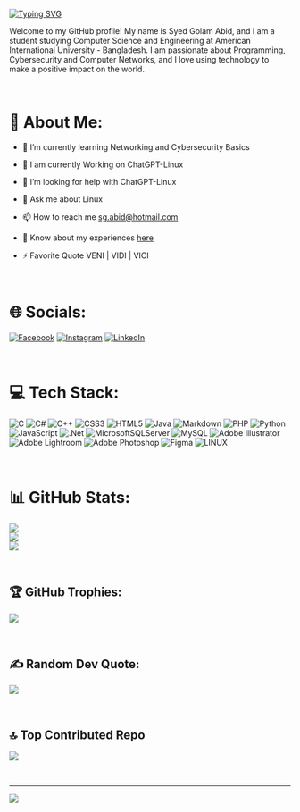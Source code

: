 [![Typing SVG](https://readme-typing-svg.demolab.com?font=Consolas&weight=500&size=32&duration=2500&pause=1000&color=F7F7F7&width=500&lines=Hello%2C+world!+%F0%9F%91%8B)](https://git.io/typing-svg)

<p>
Welcome to my GitHub profile! My name is Syed Golam Abid, and I am a student studying Computer Science and Engineering at American International University - Bangladesh. I am passionate about Programming, Cybersecurity and Computer Networks, and I love using technology to make a positive impact on the world.
</p>

<br>

# 💫 About Me:
* 🌱 I’m currently learning Networking and Cybersecurity Basics

* 🔭 I am currently Working on ChatGPT-Linux

* 🤝 I’m looking for help with ChatGPT-Linux

* 💬 Ask me about Linux

* 📫 How to reach me sg.abid@hotmail.com

* 📄 Know about my experiences <a href="https://www.linkedin.com/in/syed-golam-abid-903750204/">here</a>

* ⚡ Favorite Quote VENI | VIDI | VICI

<br>

# 🌐 Socials:
[![Facebook](https://img.shields.io/badge/Facebook-%231877F2.svg?logo=Facebook&logoColor=white)](https://facebook.com/https://www.facebook.com/profile.php?id=100011582040040) [![Instagram](https://img.shields.io/badge/Instagram-%23E4405F.svg?logo=Instagram&logoColor=white)](https://instagram.com/https://www.instagram.com/storm.hellsing/) [![LinkedIn](https://img.shields.io/badge/LinkedIn-%230077B5.svg?logo=linkedin&logoColor=white)](https://linkedin.com/in/https://www.linkedin.com/in/syed-golam-abid-903750204/) 

<br>

# 💻 Tech Stack:
![C](https://img.shields.io/badge/c-%2300599C.svg?style=flat&logo=c&logoColor=white) ![C#](https://img.shields.io/badge/c%23-%23239120.svg?style=flat&logo=c-sharp&logoColor=white) ![C++](https://img.shields.io/badge/c++-%2300599C.svg?style=flat&logo=c%2B%2B&logoColor=white) ![CSS3](https://img.shields.io/badge/css3-%231572B6.svg?style=flat&logo=css3&logoColor=white) ![HTML5](https://img.shields.io/badge/html5-%23E34F26.svg?style=flat&logo=html5&logoColor=white) ![Java](https://img.shields.io/badge/java-%23ED8B00.svg?style=flat&logo=java&logoColor=white) ![Markdown](https://img.shields.io/badge/markdown-%23000000.svg?style=flat&logo=markdown&logoColor=white) ![PHP](https://img.shields.io/badge/php-%23777BB4.svg?style=flat&logo=php&logoColor=white) ![Python](https://img.shields.io/badge/python-3670A0?style=flat&logo=python&logoColor=ffdd54) ![JavaScript](https://img.shields.io/badge/javascript-%23323330.svg?style=flat&logo=javascript&logoColor=%23F7DF1E) ![.Net](https://img.shields.io/badge/.NET-5C2D91?style=flat&logo=.net&logoColor=white) ![MicrosoftSQLServer](https://img.shields.io/badge/Microsoft%20SQL%20Sever-CC2927?style=flat&logo=microsoft%20sql%20server&logoColor=white) ![MySQL](https://img.shields.io/badge/mysql-%2300f.svg?style=flat&logo=mysql&logoColor=white) ![Adobe Illustrator](https://img.shields.io/badge/adobeillustrator-%23FF9A00.svg?style=flat&logo=adobeillustrator&logoColor=white) ![Adobe Lightroom](https://img.shields.io/badge/Adobe%20Lightroom-31A8FF.svg?style=flat&logo=Adobe%20Lightroom&logoColor=white) ![Adobe Photoshop](https://img.shields.io/badge/adobephotoshop-%2331A8FF.svg?style=flat&logo=adobephotoshop&logoColor=white) 	![Figma](https://img.shields.io/badge/figma-%23F24E1E.svg?style=flat&logo=figma&logoColor=white) ![LINUX](https://img.shields.io/badge/Linux-FCC624?style=flat&logo=linux&logoColor=black)

<br>

# 📊 GitHub Stats:
![](https://github-readme-stats.vercel.app/api?username=Storm-Hellsing&theme=gotham&hide_border=false&include_all_commits=false&count_private=false)<br/>
![](https://github-readme-streak-stats.herokuapp.com/?user=Storm-Hellsing&theme=gotham&hide_border=false)<br/>
![](https://github-readme-stats.vercel.app/api/top-langs/?username=Storm-Hellsing&theme=gotham&hide_border=false&include_all_commits=false&count_private=false&layout=compact)

<br>

## 🏆 GitHub Trophies:
![](https://github-profile-trophy.vercel.app/?username=Storm-Hellsing&theme=matrix&no-frame=false&no-bg=true&margin-w=4)

<br>

## ✍️ Random Dev Quote:
![](https://quotes-github-readme.vercel.app/api?type=horizontal&theme=merko)

<br>

## 🔝 Top Contributed Repo
![](https://github-contributor-stats.vercel.app/api?username=Storm-Hellsing&limit=5&theme=tokyonight&combine_all_yearly_contributions=true)

<br>

---
[![](https://visitcount.itsvg.in/api?id=Storm-Hellsing&icon=3&color=8)](https://visitcount.itsvg.in)

<!-- Proudly created with GPRM ( https://gprm.itsvg.in ) -->

